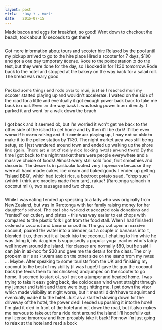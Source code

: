 ```yaml
---
layout: post
title:  "Day 3 - Muri"
date:   2016-07-15
---
```


Made bacon and eggs for breakfast, so good!
Went down to checkout the beach, took about 10 seconds to get there!

<img src="{{ '/assets/img/touring.jpg' | prepend: site.baseurl }}" alt=""> 

Got more information about tours and scooter hire
Relaxed by the pool until my pickup arrived to go to the hire place
Hired a scooter for 7 days, $100 and got a one day temporary license.
Rode to the police station to do the test, but they were done for the day, so I booked in for 11:30 tomorrow.
Rode back to the hotel and stopped at the bakery on the way back for a salad roll. The bread was really good!

<img src="{{ '/assets/img/touring.jpg' | prepend: site.baseurl }}" alt=""> 

Packed some things and rode over to muri, just as I reached muri my scooter started playing up and wouldn't accelerate. I waited on the side of the road for a little and eventually it got enough power back back to take me back to muri.
Even on the way back it was losing power intermittently. I parked it and went for a walk down the beach

<img src="{{ '/assets/img/touring.jpg' | prepend: site.baseurl }}" alt=""> 

I got back and it seemed ok, but I'm worried it won't get me back to the other side of the island to get home and by then it'll be dark! It'll be even worse if it starts raining and if it continues playing up, I may not be able to make it to the police station by 11:30.
The night market area was still being setup, so I just wandered around town and ended up walking up the shore line again. There are a lot of really nice looking hotels around there!
By the time I got back to the night market there were people everywhere and a massive choice of foods!
Almost every stall sold food, fruit smoothies and desserts. The desserts in particular looked very impressive because they were all hand made: cakes, ice cream and baked goods.
I ended up getting "island BBQ", which had (cold) rice, a beetroot potato salad, "chop suey" (which I think are noodles made from taro), rakua? (Rarotonga spinach in coconut milk), two sausages and two chops.

<img src="{{ '/assets/img/touring.jpg' | prepend: site.baseurl }}" alt=""> 

While I was eating I ended up speaking to a lady who was originally from New Zealand, but was in Rarotonga with her family raising money for her daughter's school. The stall she worked at accepted coin donations and "rented" out cutlery and plates - this was way easier to eat chops with compared to the plastic fork I got from the food stall.
When I had finished I ordered a coconut and banana smoothie. The guy cut open a massive coconut, poured the water into a blender, cut a couple of bananas into it, blended it up, then put it all back into the coconut.
I chatting to him while he was doing it, his daughter is supposedly a popular yoga teacher who's fairly well known around the island. Her classes are normally $80, but he said I can join in ad-hoc for $30 and gave me the details for the class. The only problem is it's at 7:30am and on the other side on the island from my hotel!
... Maybe.
After speaking to some tourists from the UK and finishing my coconut to the best of my ability (it was huge!) I gave the guy the coconut back (he feeds them to his chickens) and jumped on the scooter to go home.
It seemed to start ok, so I put on a jumper and headed home. I was trying to take it easy going back, the cold ocean wind went straight through my jumper and tshirt and there were bugs hitting me. I put down the visor which made visibility at night worse, but it meant I didn't have to squint and eventually made it to the hotel. Just as a started slowing down for the driveway of the hotel, the power died! I ended up pushing it into the hotel!
I'm glad it died in front of the hotel and not down the road, but it also makes me nervous to take out for a ride right around the island!
I'll hopefully get my license tomorrow and then probably take it back!
For now I'm just going to relax at the hotel and read a book
